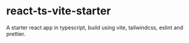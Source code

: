 # react-ts-vite-starter
A starter react app in typescript, build using vite, tailwindcss, eslint and prettier.

